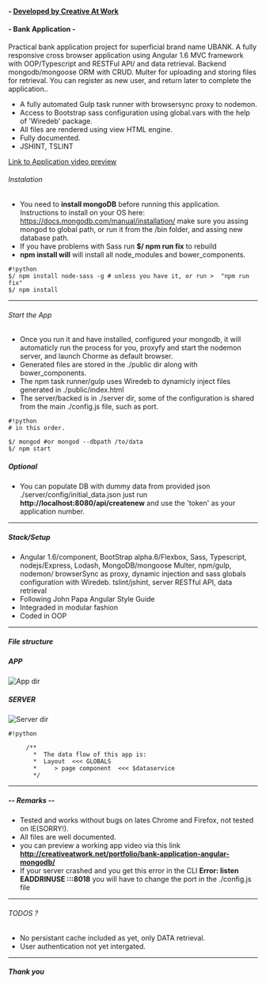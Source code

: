 #### - [ Developed by Creative At Work ](http://creativeatwork.net)

#### - Bank Application -
Practical bank application project for superficial brand name UBANK. A fully responsive cross browser application using Angular 1.6 MVC framework with OOP/Typescript and RESTFul API/ and data retrieval. Backend mongodb/mongoose ORM with CRUD. Multer for uploading and storing files for retrieval.
You can register as new user, and return later to complete the application..
* A fully automated Gulp task runner with browsersync proxy to nodemon.
* Access to Bootstrap sass configuration using global.vars with the help of 'Wiredeb' package.
* All files are rendered using view HTML engine.
* Fully documented.
* JSHINT, TSLINT 

[ Link to Application video preview ](http://creativeatwork.net/portfolio/bank-application-angular-mongodb/)


###### Instalation
* You need to **install mongoDB** before running this application. Instructions to install on your OS here:
  https://docs.mongodb.com/manual/installation/
  make sure you assing mongod to global path, or run it from the /bin folder, and assing new database path.
* If you have problems with Sass run **$/ npm run fix** to rebuild
* **npm install will** will install all node_modules and bower_components.

```
#!python
$/ npm install node-sass -g # unless you have it, or run >  "npm run fix" 
$/ npm install
```

***
###### Start the App
* Once you run it and have installed, configured your mongodb, it will automaticly run the process for you, 
  proxyfy and start the nodemon server, and launch Chorme as default browser.
* Generated files are stored in the ./public dir along with bower_components.
* The npm task runner/gulp uses Wiredeb to dynamicly inject files generated in ./public/index.html
* The server/backed is in ./server dir, some of the configuration is shared from the main 
  ./config.js file, such as port.

```
#!python
# in this order.

$/ mongod #or mongod --dbpath /to/data
$/ npm start
```

##### Optional
* You can populate DB with dummy data from provided json ./server/config/initial_data.json
  just run **http://localhost:8080/api/createnew**
  and use the 'token' as your application number.

***
##### Stack/Setup
* Angular 1.6/component, BootStrap alpha.6/Flexbox, Sass, Typescript, nodejs/Express, Lodash, MongoDB/mongoose
  Multer, npm/gulp, nodemon/ browserSync as proxy, dynamic injection and sass globals configuration with Wiredeb.
  tslint/jshint, server RESTful API, data retrieval
* Following John Papa Angular Style Guide
* Integraded in modular fashion
* Coded in OOP
***


##### File structure

##### **APP**
![App dir](http://creativeatwork.net/git_images/app.dir.screen.png)

##### **SERVER**
![Server dir](http://creativeatwork.net/git_images/app.server.dir.screen.png)


```
#!python

     /**
       *  The data flow of this app is:
       *  Layout  <<< GLOBALS
       *     > page component  <<< $dataservice
       */
```

***

##### -- Remarks --
* Tested and works without bugs on lates Chrome and Firefox, not tested on IE(SORRY!).
* All files are well documented.
* you can preview a working app video via this link   **http://creativeatwork.net/portfolio/bank-application-angular-mongodb/**
* If your server crashed and you get this error in the CLI **Error: listen EADDRINUSE :::8018**
  you will have to change the port in the ./config.js file
***

###### TODOS ?
* No persistant cache included as yet, only DATA retrieval.
* User authentication not yet intergated.

***

##### Thank you